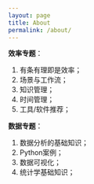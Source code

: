 ```yaml
---
layout: page
title: About
permalink: /about/
---
```


**效率专题**：

1. 有条有理即是效率；
2. 场景与工作流；
3. 知识管理；
4. 时间管理；
5. 工具/软件推荐；

**数据专题**：

1. 数据分析的基础知识；
2. Python案例；
3. 数据可视化；
3. 统计学基础知识；
  
